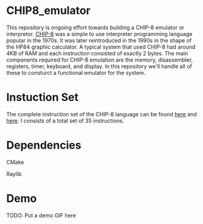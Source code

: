 # CHIP8_emulator

This repository is ongoing effort towards building a CHIP-8 emulator or interpretor. [CHIP-8](https://github.com/mattmikolay/chip-8) was a simple to use interpreter programming language popular in the 1970s. It was later reintroduced in the 1990s in the shape of the HP84 graphic calculator. A typical system that used CHIP-8 had around 4KB of RAM and each instruction consisted of exactly 2 bytes. The main components required for CHIP-8 emulation are the memory, disassembler, registers, timer, keyboard, and display. In this repository we'll handle all of these to consturct a functional emulator for the system.

# Instuction Set
The complete instruction set of the CHIP-8 language can be found [here]( https://github.com/mattmikolay/chip-8/wiki/CHIP%E2%80%908-Instruction-Set) and [here](http://devernay.free.fr/hacks/chip8/C8TECH10.HTM#3xkk). I consists of a total set of 35 instructions.

# Dependencies
CMake

Raylib

# Demo
TODO: Put a demo GIF here
